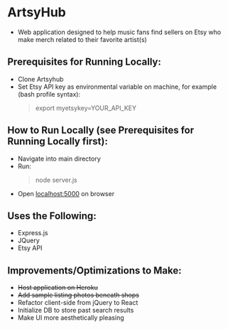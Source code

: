 # ArtsyHub
- Web application designed to help music fans find sellers on Etsy who make merch related to their favorite artist(s)

## Prerequisites for Running Locally:
- Clone Artsyhub
- Set Etsy API key as environmental variable on machine, for example (bash profile syntax):
    >export myetsykey=YOUR_API_KEY

## How to Run Locally (see Prerequisites for Running Locally first):    
- Navigate into main directory
- Run:
  >node server.js
- Open [localhost:5000](http://localhost:5000) on browser

## Uses the Following:
- Express.js
- JQuery
- Etsy API

## Improvements/Optimizations to Make:
- ~~Host application on Heroku~~
- ~~Add sample listing photos beneath shops~~
- Refactor client-side from jQuery to React
- Initialize DB to store past search results
- Make UI more aesthetically pleasing
